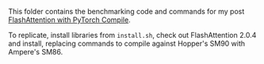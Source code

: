 This folder contains the benchmarking code and commands for my post [FlashAttention with PyTorch Compile](/2023/08/16/flash-attention-compile.html).

To replicate, install libraries from `install.sh`, check out FlashAttention 2.0.4 and install, replacing commands to compile against Hopper's SM90 with Ampere's SM86.